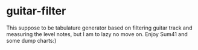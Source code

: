 # guitar-filter

This suppose to be tabulature generator based on filtering guitar track and measuring the level notes, but I am to lazy no move on.
Enjoy Sum41 and some dump charts:)
